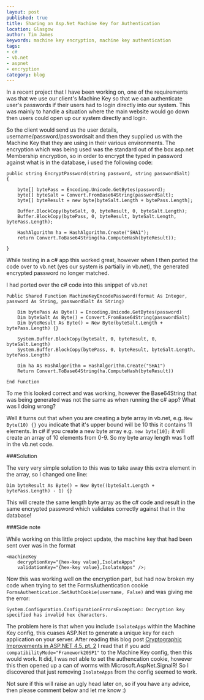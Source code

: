 ```yaml
---
layout: post
published: true
title: Sharing an Asp.Net Machine Key for Authentication
location: Glasgow
author: Tim James
keywords: machine key encryption, machine key authentication
tags:
- c#
- vb.net
- aspnet
- encryption
category: blog
---
```


In a recent project that I have been working on, one of the requirements was that we use our client's Machine Key so that we can authenticate user's passwords if their users had to login directly into our system. This was mainly to handle a situation where the main website would go down then users could open up our system directly and login.

So the client would send us the user details, username/password/passwordsalt and then they supplied us with the Machine Key that they are using in their various environments. The encryption which was being used was the standard out of the box asp.net Membership encryption, so in order to encrypt the typed in password against what is in the database, i used the following code:

    public string EncryptPassword(string password, string passwordSalt)
    {

        byte[] bytePass = Encoding.Unicode.GetBytes(password);
        byte[] byteSalt = Convert.FromBase64String(passwordSalt);
        byte[] byteResult = new byte[byteSalt.Length + bytePass.Length];

        Buffer.BlockCopy(byteSalt, 0, byteResult, 0, byteSalt.Length);
        Buffer.BlockCopy(bytePass, 0, byteResult, byteSalt.Length, bytePass.Length);

        HashAlgorithm ha = HashAlgorithm.Create("SHA1");
        return Convert.ToBase64String(ha.ComputeHash(byteResult));

    }

While testing in a c# app this worked great, however when I then ported the code over to vb.net (yes our system is partially in vb.net), the generated encrypted password no longer matched.

<!--excerpt-->

I had ported over the c# code into this snippet of vb.net

    Public Shared Function MachineKeyEncodePassword(format As Integer, password As String, passwordSalt As String)

        Dim bytePass As Byte() = Encoding.Unicode.GetBytes(password)
        Dim byteSalt As Byte() = Convert.FromBase64String(passwordSalt)
        Dim byteResult As Byte() = New Byte(byteSalt.Length + bytePass.Length) {}

        System.Buffer.BlockCopy(byteSalt, 0, byteResult, 0, byteSalt.Length)
        System.Buffer.BlockCopy(bytePass, 0, byteResult, byteSalt.Length, bytePass.Length)

        Dim ha As HashAlgorithm = HashAlgorithm.Create("SHA1")
        Return Convert.ToBase64String(ha.ComputeHash(byteResult))

    End Function

To me this looked correct and was working, however the Base64String that was being generated was not the same as when running the c# app? What was I doing wrong?

Well it turns out that when you are creating a byte array in vb.net, e.g. `New Byte(10) {}` you indicate that it's upper bound will be 10 this it contains 11 elements. In c# if you create a new byte array e.g. `new byte[10];` it will create an array of 10 elements from 0-9. So my byte array length was 1 off in the vb.net code.

###Solution

The very very simple solution to this was to take away this extra element in the array, so I changed one line:

    Dim byteResult As Byte() = New Byte((byteSalt.Length + bytePass.Length) - 1) {}

This will create the same length byte array as the c# code and result in the same encrypted password which validates correctly against that in the database!

###Side note

While working on this little project update, the machine key that had been sent over was in the format

    <machineKey 
        decryptionKey="{hex-key value},IsolateApps" 
        validationKey="{hex-key value},IsolateApps" />;

Now this was working well on the encryption part, but had now broken my code when trying to set the FormsAuthentication cookie `FormsAuthentication.SetAuthCookie(username, False)` and was giving me the error:

    System.Configuration.ConfigurationErrorsException: Decryption key specified has invalid hex characters.

The problem here is that when you include `IsolateApps` within the Machine Key config, this cuases ASP.Net to generate a unique key for each application on your server. After reading this blog post [Cryptographic Improvements in ASP.NET 4.5, pt. 2](http://blogs.msdn.com/b/webdev/archive/2012/10/23/cryptographic-improvements-in-asp-net-4-5-pt-2.aspx) I read that if you add `compatibilityMode="Framework20SP1"` to the Machine Key config, then this would work. It did, I was not able to set the authencation cookie, however this then opened up a can of worms with Microsoft.AspNet.SignalR! So I discovered that just removing `IsolateApps` from the config seemed to work.

Not sure if this will raise an ugly head later on, so if you have any advice, then please comment below and let me know :)